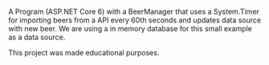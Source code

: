 A Program (ASP.NET Core 6) with a BeerManager that uses a System.Timer for importing beers from a API every 60th seconds and updates data source with new beer.
We are using a in memory database for this small example as a data source.

This project was made educational purposes.
